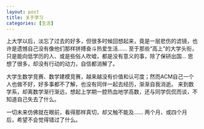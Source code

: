 ```yaml
---
layout: post
title: 关于学习
categories: [生活]
---
```


上大学以后，淡忘了过去的好多，但很多时候回想起来，竟是一层悲伤的滤镜，也许是遗憾自己没有像他们那样拼搏奋斗热爱生活......
至于那些“高上”的大学头衔，只是能向低学历的人、或是些俗人吹嘘，都是没有意义的事，除了保研出国...
思想了很多，却没有行动的动力，自信都消解了。

大学生数学竞赛、数学建模竞赛，越来越没有价值和认可度；然而ACM自己一个人也做不好，好多事都不了解，也没有同伴一起去经历，渐渐自我消逝。
来到数学系，却离数学渐行渐远，想起上学期一腔热血地学高数，还与同学侃侃而谈，不知道自己失去了什么。

一切未来仿佛就在眼前，看得那样真切，却又触不能及......
两个月、或四个月后，希望不会觉得错过了什么。
